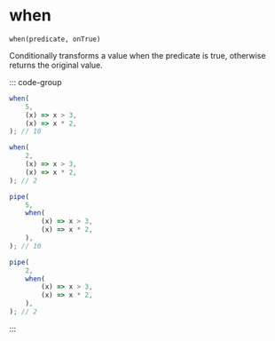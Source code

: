 # when

`when(predicate, onTrue)`

Conditionally transforms a value when the predicate is true, otherwise returns the original value.

::: code-group

```ts [data-first]
when(
    5,
    (x) => x > 3,
    (x) => x * 2,
); // 10

when(
    2,
    (x) => x > 3,
    (x) => x * 2,
); // 2
```

```ts [data-last]
pipe(
    5,
    when(
        (x) => x > 3,
        (x) => x * 2,
    ),
); // 10

pipe(
    2,
    when(
        (x) => x > 3,
        (x) => x * 2,
    ),
); // 2
```

:::
